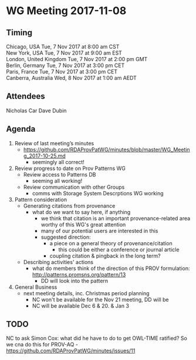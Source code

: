 # WG Meeting 2017-11-08

## Timing
Chicago, USA              Tue, 7 Nov 2017 at 8:00 am CST     
New York, USA             Tue, 7 Nov 2017 at 9:00 am EST     
London, United Kingdom    Tue, 7 Nov 2017 at 2:00 pm GMT     
Berlin, Germany           Tue, 7 Nov 2017 at 3:00 pm CET     
Paris, France             Tue, 7 Nov 2017 at 3:00 pm CET     
Canberra, Australia       Wed, 8 Nov 2017 at 1:00 am AEDT  

## Attendees
Nicholas Car
Dave Dubin



## Agenda
1. Review of last meeting’s minutes
	* <https://github.com/RDAProvPatWG/minutes/blob/master/WG_Meeting_2017-10-25.md>
		* seemingly all correct!
2. Review progress to date on Prov Patterns WG
	* Review access to Patterns DB
		* seeming all working!
	* Review communication with other Groups
		* comms with Storage System Descrptions WG working
3. Pattern consideration
	* Generating citations from provenance
		* what do we want to say here, if anything
			* we think that citation is an important provenance-related area worthy of this WG's great attention
			* many of our potential users are interested in this
			* suggested direction:
				* a piece on a general theory of provenance/citation
					* this could be either a conference or journal article
				* coupling citation & pingback in the long term?
	* Describing activities' actions 
		* what do members think of the direction of this PROV formulation: <http://patterns.promsns.org/pattern/13>
			* DD will look into the pattern
4. General Business
	* next meeting details, inc. Christmas period planning
		* NC won't be available for the Nov 21 meeting, DD will be 
		* NC will be available Dec 6 & 20. & Jan 3

## TODO
NC to ask Simon Cox: what did he have to do to get OWL-TIME ratified? So we cna do this for PROV-AQ - https://github.com/RDAProvPatWG/minutes/issues/11